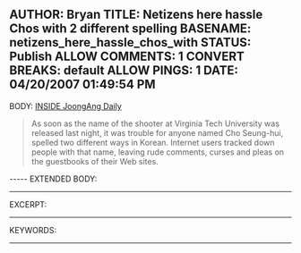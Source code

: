 AUTHOR: Bryan
TITLE: Netizens here hassle Chos with 2 different spelling
BASENAME: netizens_here_hassle_chos_with
STATUS: Publish
ALLOW COMMENTS: 1
CONVERT BREAKS: __default__
ALLOW PINGS: 1
DATE: 04/20/2007 01:49:54 PM
-----
BODY:
<a title="INSIDE JoongAng Daily" href="http://joongangdaily.joins.com/article/view.asp?aid=2874616">INSIDE JoongAng Daily</a>

<blockquote>As soon as the name of the shooter at Virginia Tech University was released last night, it was trouble for anyone named Cho Seung-hui, spelled two different ways in Korean.
Internet users tracked down people with that name, leaving rude comments, curses and pleas on the guestbooks of their Web sites.</blockquote>
-----
EXTENDED BODY:

-----
EXCERPT:

-----
KEYWORDS:

-----


